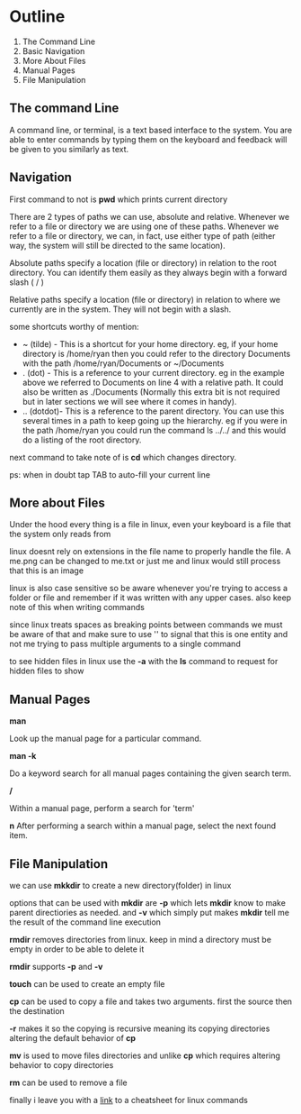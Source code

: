 # Outline

1. The Command Line
2. Basic Navigation
3. More About Files
4. Manual Pages
5. File Manipulation

## The command Line

A command line, or terminal, is a text based interface to the system. You are able to enter commands by typing them on the keyboard and feedback will be given to you similarly as text.

## Navigation

First command to not is **pwd** which prints current directory

There are 2 types of paths we can use, absolute and relative. Whenever we refer to a file or directory we are using one of these paths. Whenever we refer to a file or directory, we can, in fact, use either type of path (either way, the system will still be directed to the same location).

Absolute paths specify a location (file or directory) in relation to the root directory. You can identify them easily as they always begin with a forward slash ( / )

Relative paths specify a location (file or directory) in relation to where we currently are in the system. They will not begin with a slash.

some shortcuts worthy of mention:

- ~ (tilde) - This is a shortcut for your home directory. eg, if your home directory is /home/ryan then you could refer to the directory Documents with the path /home/ryan/Documents or ~/Documents
- . (dot) - This is a reference to your current directory. eg in the example above we referred to Documents on line 4 with a relative path. It could also be written as ./Documents (Normally this extra bit is not required but in later sections we will see where it comes in handy).
- .. (dotdot)- This is a reference to the parent directory. You can use this several times in a path to keep going up the hierarchy. eg if you were in the path /home/ryan you could run the command ls ../../ and this would do a listing of the root directory.

next command to take note of is **cd** which changes directory.

ps: when in doubt tap TAB to auto-fill your current line

## More about Files

Under the hood every thing is a file in linux, even your keyboard is a file that the system only reads from

linux doesnt rely on extensions in the file name to properly handle the file. A me.png can be changed to me.txt or just me and linux would still process that this is an image

linux is also case sensitive so be aware whenever you're trying to access a folder or file and remember if it was written with any upper cases. also keep note of this when writing commands

since linux treats spaces as breaking points between commands we must be aware of that and make sure to use '' to signal that this is one entity and not me trying to pass multiple arguments to a single command

to see hidden files in linux use the **-a** with the **ls** command to request for hidden files to show

## Manual Pages

**man <command>**

Look up the manual page for a particular command.

**man -k <search term>**

Do a keyword search for all manual pages containing the given search term.

**/<term>**

Within a manual page, perform a search for 'term'

**n**
After performing a search within a manual page, select the next found item.

## File Manipulation

we can use **mkkdir** to create a new directory(folder) in linux

options that can be used with **mkdir** are **-p** which lets **mkdir** know to make parent directiories as needed. and **-v** which simply put makes **mkdir** tell me the result of the command line execution

**rmdir** removes directories from linux. keep in mind a directory must be empty in order to be able to delete it

**rmdir** supports **-p** and **-v**

**touch** can be used to create an empty file

**cp** can be used to copy a file and takes two arguments. first the source then the destination

**-r** makes it so the copying is recursive meaning its copying directories altering the default behavior of **cp**

**mv** is used to move files directories and unlike **cp** which requires altering behavior to copy directories

**rm** can be used to remove a file

finally i leave you with a [link](https://ryanstutorials.net/linuxtutorial/cheatsheet.php) to a cheatsheet for linux commands
